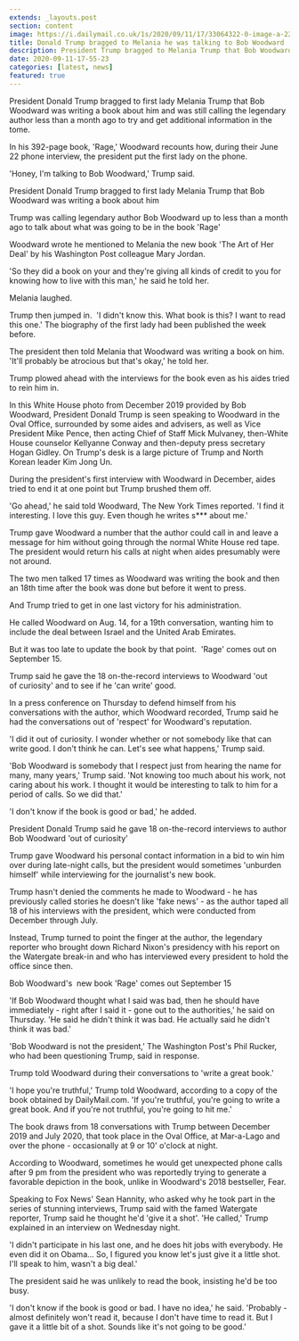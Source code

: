 ```yaml
---
extends: _layouts.post
section: content
image: https://i.dailymail.co.uk/1s/2020/09/11/17/33064322-0-image-a-22_1599842124614.jpg 
title: Donald Trump bragged to Melania he was talking to Bob Woodward 
description: President Trump bragged to Melania Trump that Bob Woodward was writing a book about him and was still calling the legendary author less than a month ago to try and get  information in the tome.  
date: 2020-09-11-17-55-23 
categories: [latest, news] 
featured: true 
--- 
```

President Donald Trump bragged to first lady Melania Trump that Bob Woodward was writing a book about him and was still calling the legendary author less than a month ago to try and get additional information in the tome. 

In his 392-page book, 'Rage,' Woodward recounts how, during their June 22 phone interview, the president put the first lady on the phone. 

'Honey, I'm talking to Bob Woodward,' Trump said.

President Donald Trump bragged to first lady Melania Trump that Bob Woodward was writing a book about him

Trump was calling legendary author Bob Woodward up to less than a month ago to talk about what was going to be in the book 'Rage'

Woodward wrote he mentioned to Melania the new book 'The Art of Her Deal' by his Washington Post colleague Mary Jordan. 

'So they did a book on your and they're giving all kinds of credit to you for knowing how to live with this man,' he said he told her.

Melania laughed.

Trump then jumped in.  'I didn't know this. What book is this? I want to read this one.' The biography of the first lady had been published the week before.

The president then told Melania that Woodward was writing a book on him. 'It'll probably be atrocious but that's okay,' he told her. 

Trump plowed ahead with the interviews for the book even as his aides tried to rein him in.

In this White House photo from December 2019 provided by Bob Woodward, President Donald Trump is seen speaking to Woodward in the Oval Office, surrounded by some aides and advisers, as well as Vice President Mike Pence, then acting Chief of Staff Mick Mulvaney, then-White House counselor Kellyanne Conway and then-deputy press secretary Hogan Gidley. On Trump's desk is a large picture of Trump and North Korean leader Kim Jong Un.

During the president's first interview with Woodward in December, aides tried to end it at one point but Trump brushed them off.   

'Go ahead,' he said told Woodward, The New York Times reported. 'I find it interesting. I love this guy. Even though he writes s*** about me.' 

Trump gave Woodward a number that the author could call in and leave a message for him without going through the normal White House red tape. The president would return his calls at night when aides presumably were not around. 

The two men talked 17 times as Woodward was writing the book and then an 18th time after the book was done but before it went to press.

And Trump tried to get in one last victory for his administration. 

He called Woodward on Aug. 14, for a 19th conversation, wanting him to include the deal between Israel and the United Arab Emirates.

But it was too late to update the book by that point.  'Rage' comes out on September 15.

Trump said he gave the 18 on-the-record interviews to Woodward 'out of curiosity' and to see if he 'can write' good.

In a press conference on Thursday to defend himself from his conversations with the author, which Woodward recorded, Trump said he had the conversations out of 'respect' for Woodward's reputation. 

'I did it out of curiosity. I wonder whether or not somebody like that can write good. I don't think he can. Let's see what happens,' Trump said. 

'Bob Woodward is somebody that I respect just from hearing the name for many, many years,' Trump said. 'Not knowing too much about his work, not caring about his work. I thought it would be interesting to talk to him for a period of calls. So we did that.'

'I don't know if the book is good or bad,' he added.

President Donald Trump said he gave 18 on-the-record interviews to author Bob Woodward 'out of curiosity'

Trump gave Woodward his personal contact information in a bid to win him over during late-night calls, but the president would sometimes 'unburden himself' while interviewing for the journalist's new book.  

Trump hasn't denied the comments he made to Woodward - he has previously called stories he doesn't like 'fake news' - as the author taped all 18 of his interviews with the president, which were conducted from December through July.

Instead, Trump turned to point the finger at the author, the legendary reporter who brought down Richard Nixon's presidency with his report on the Watergate break-in and who has interviewed every president to hold the office since then. 

Bob Woodward's  new book 'Rage' comes out September 15

'If Bob Woodward thought what I said was bad, then he should have immediately - right after I said it - gone out to the authorities,' he said on Thursday. 'He said he didn't think it was bad. He actually said he didn't think it was bad.'

'Bob Woodward is not the president,' The Washington Post's Phil Rucker, who had been questioning Trump, said in response.

Trump told Woodward during their conversations to 'write a great book.' 

'I hope you're truthful,' Trump told Woodward, according to a copy of the book obtained by DailyMail.com. 'If you're truthful, you're going to write a great book. And if you're not truthful, you're going to hit me.' 

The book draws from 18 conversations with Trump between December 2019 and July 2020, that took place in the Oval Office, at Mar-a-Lago and over the phone - occasionally at 9 or 10' o'clock at night. 

According to Woodward, sometimes he would get unexpected phone calls after 9 pm from the president who was reportedly trying to generate a favorable depiction in the book, unlike in Woodward's 2018 bestseller, Fear. 

Speaking to Fox News' Sean Hannity, who asked why he took part in the series of stunning interviews, Trump said with the famed Watergate reporter, Trump said he thought he'd 'give it a shot'. 'He called,' Trump explained in an interview on Wednesday night.

'I didn't participate in his last one, and he does hit jobs with everybody. He even did it on Obama... So, I figured you know let's just give it a little shot. I'll speak to him, wasn't a big deal.' 

The president said he was unlikely to read the book, insisting he'd be too busy. 

'I don't know if the book is good or bad. I have no idea,' he said. 'Probably - almost definitely won't read it, because I don't have time to read it. But I gave it a little bit of a shot. Sounds like it's not going to be good.'

